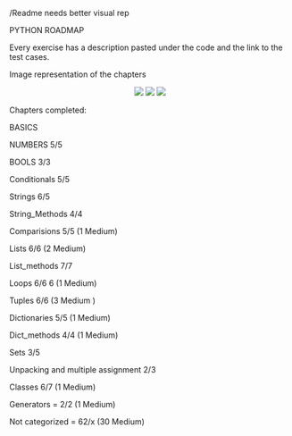 /Readme needs better visual rep

PYTHON ROADMAP

Every exercise has a description pasted under the code and the link to the test cases.

Image representation of the chapters 
<p align = "center">
  
<img src="https://github.com/mykasero/excercism_practice/assets/58263528/4d720c60-a0e7-43c0-ba77-0385ccf577c0"/>

<img src="https://github.com/mykasero/excercism_practice/assets/58263528/30d3483f-c8b6-4dac-8b3e-d937752e256f"/>

<img src="https://github.com/mykasero/excercism_practice/assets/58263528/191232f0-abb1-4bb1-a7fc-7d9b162aac7a"/>

</p>
Chapters completed:

BASICS

NUMBERS 5/5

BOOLS 3/3

Conditionals 5/5

Strings 6/5

String_Methods 4/4

Comparisions 5/5  (1 Medium)

Lists 6/6 (2 Medium)

List_methods 7/7

Loops 6/6 6 (1 Medium)

Tuples 6/6 (3 Medium )

Dictionaries 5/5 (1 Medium)

Dict_methods 4/4 (1 Medium)

Sets 3/5

Unpacking and multiple assignment 2/3

Classes 6/7 (1 Medium)

Generators = 2/2 (1 Medium)

Not categorized = 62/x (30 Medium)

